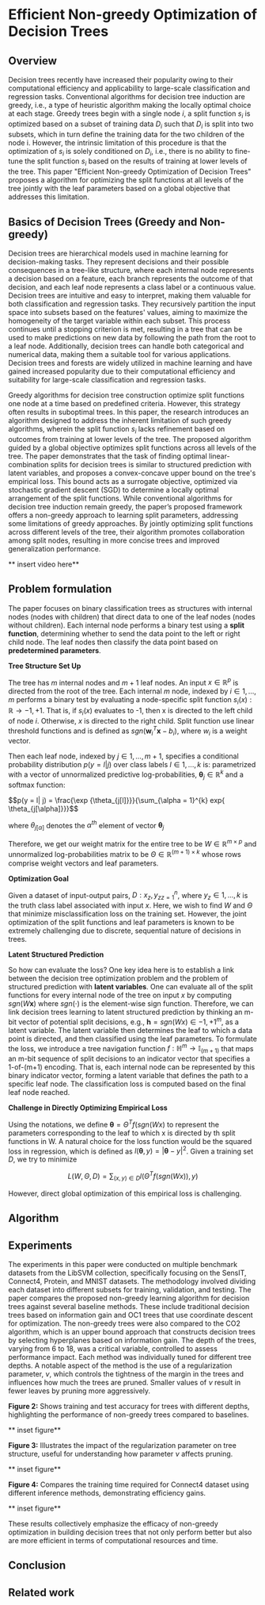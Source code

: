 # Efficient Non-greedy Optimization of Decision Trees

## Overview

Decision trees recently have increased their popularity owing to their computational efficiency and applicability to large-scale classification and regression tasks. Conventional algorithms for decision tree induction are greedy, i.e., a type of heuristic algorithm making the locally optimal choice at each stage. Greedy trees begin with a single node $i$, a split function $s_i$ is optimized based on a subset of training data $D_i$ such that $D_i$ is split into two subsets, which in turn define the training data for the two children of the node i. However, the intrinsic limitation of this procedure is that the optimization of $s_i$ is solely conditioned on $D_i$, i.e., there is no ability to fine-tune the split function $s_i$ based on the results of training at lower levels of the tree. This paper "Efficient Non-greedy Optimization of Decision Trees" proposes a algorithm for optimizing the split functions at all levels of the tree jointly with the leaf parameters based on a global objective that addresses this limitation. 

## Basics of Decision Trees (Greedy and Non-greedy)
Decision trees are hierarchical models used in machine learning for decision-making tasks. They represent decisions and their possible consequences in a tree-like structure, where each internal node represents a decision based on a feature, each branch represents the outcome of that decision, and each leaf node represents a class label or a continuous value. Decision trees are intuitive and easy to interpret, making them valuable for both classification and regression tasks. They recursively partition the input space into subsets based on the features' values, aiming to maximize the homogeneity of the target variable within each subset. This process continues until a stopping criterion is met, resulting in a tree that can be used to make predictions on new data by following the path from the root to a leaf node. Additionally, decision trees can handle both categorical and numerical data, making them a suitable tool for various applications. Decision trees and forests are widely utilized in machine learning and have gained increased popularity due to their computational efficiency and suitability for large-scale classification and regression tasks.

Greedy algorithms for decision tree construction optimize split functions one node at a time based on predefined criteria. However, this strategy often results in suboptimal trees. In this paper, the research introduces an algorithm designed to address the inherent limitation of such greedy algorithms, wherein the split function $s_i$ lacks refinement based on outcomes from training at lower levels of the tree. The proposed algorithm guided by a global objective optimizes split functions across all levels of the tree. The paper demonstrates that the task of finding optimal linear-combination splits for decision trees is similar to structured prediction with latent variables, and proposes a convex-concave upper bound on the tree's empirical loss. This bound acts as a surrogate objective, optimized via stochastic gradient descent (SGD) to determine a locally optimal arrangement of the split functions. While conventional algorithms for decision tree induction remain greedy, the paper’s proposed framework offers a non-greedy approach to learning split parameters, addressing some limitations of greedy approaches. By jointly optimizing split functions across different levels of the tree, their algorithm promotes collaboration among split nodes, resulting in more concise trees and improved generalization performance.

** insert video here**

## Problem formulation 

The paper focuses on binary classification trees as structures with internal nodes (nodes with children) that direct data to one of the leaf nodes (nodes without children). Each internal node performs a binary test using a **split function**, determining whether to send the data point to the left or right child node. The leaf nodes then classify the data point based on **predetermined parameters**.

**Tree Structure Set Up**

The tree has $m$ internal nodes and $m+1$ leaf nodes. An input $x \in \mathbb{R}^p$ is directed from the root of the tree. Each internal $m$ node, indexed by 
$i \in {1,...,m}$ performs a binary test by evaluating a node-specific split function $s_i(x): \mathbb{R} \rightarrow {-1, +1}$. That is, if $s_i(x)$ evaluates to -1, then x is directed to the left child of node $i$. Otherwise, $x$ is directed to the right child. Split function use linear threshold functions and is defined as $sgn(\mathbf{w}_i^T\mathbf{x}-b_i)$, where $w_i$ is a weight vector.

Then each leaf node, indexed by $j \in {1,...,m+1}$, specifies a conditional probability distribution $p(y=l|j)$ over class labels $l \in {1,...,k}$ is:
parametrized with a vector of unnormalized predictive log-probabilities, $\mathbf{\theta}_j \in \mathbb{R} ^k$ and a softmax function:

$$p(y = l| j) = \frac{\exp \{\theta_{j[l]}}}{\sum_{\alpha = 1}^{k}  exp{ \theta_{j[\alpha]}}}$$

where $\theta_{j[\alpha]}$ denotes the $\alpha^{th}$ element of vector $\mathbf{\theta}_j$

Therefore, we get our weight matrix for the entire tree to be $W \in \mathbb{R}^{m \times p}$ and unnormalized log-probabilities matrix to be $\Theta \in \mathbb{R}^{(m+1) \times k}$ whose rows comprise weight vectors and leaf parameters. 

**Optimization Goal**

Given a dataset of input-output pairs, $D: {x_z,y_z}_{z=1}^n$, where $y_z \in {1,...,k}$ is the truth class label associated with input $x$. Here, we wish to find $W$ and $\Theta$ that minimize misclassification loss on the training set. However, the joint optimization of the split functions and leaf parameters is known to be extremely challenging due to discrete, sequential nature of decisions in trees.

**Latent Structured Prediction**

So how can evaluate the loss? One key idea here is to establish a link between the decision tree optimization problem and the problem of structured prediction with **latent variables**. One can evaluate all of the split functions for every internal node of the tree on input $x$ by computing $sgn(W\mathbf{x})$ where $sgn(\cdot)$ is the element-wise sign function. Therefore, we can link decision trees learning to latent structured prediction by thinking an m-bit vector of potential split decisions, e.g., $\mathbf{h}=sgn(Wx) \in {-1,+1}^m$, as a latent variable. The latent variable then determines the leaf to which a data point is directed, and then classified using the leaf parameters. To formulate the loss, we introduce a tree navigation function $f: \mathbb{H}^m \rightarrow \mathbb{I}_(m+1)$ that maps an m-bit sequence of split decisions to an indicator vector that specifies a 1-of-(m+1) encoding. That is, each internal node can be represented by this binary indicator vector, forming a latent variable that defines the path to a specific leaf node. The classification loss is computed based on the final leaf node reached.

**Challenge in Directly Optimizing Empirical Loss**

Using the notations, we define $\mathbf{\theta}=\Theta^T f(sgn(Wx)$ to represent the parameters corresponding to the leaf to which x is directed by th split functions in W. A natural choice for the loss function would be the squared loss in regression, which is defined as $l(\mathbf{\theta},y)=|\mathbf{\theta}-y|^2$. Given a training set $D$, we try to minimize 

$$
L(W, \Theta, D)= \sum_{(x,y) \in D} l(\Theta^T f (sgn(Wx)),y)
$$

However, direct global optimization of this empirical loss is challenging. 


## Algorithm

## Experiments

The experiments in this paper were conducted on multiple benchmark datasets from the LibSVM collection, specifically focusing on the SensIT, Connect4, Protein, and MNIST datasets. The methodology involved dividing each dataset into different subsets for training, validation, and testing. The paper compares the proposed non-greedy learning algorithm for decision trees against several baseline methods. These include traditional decision trees based on information gain and OC1 trees that use coordinate descent for optimization. The non-greedy trees were also compared to the CO2 algorithm, which is an upper bound approach that constructs decision trees by selecting hyperplanes based on information gain. The depth of the trees, varying from 6 to 18, was a critical variable, controlled to assess performance impact. Each method was individually tuned for different tree depths. A notable aspect of the method is the use of a regularization parameter, $\nu$, which controls the tightness of the margin in the trees and influences how much the trees are pruned. Smaller values of $\nu$ result in fewer leaves by pruning more aggressively.

**Figure 2:** Shows training and test accuracy for trees with different depths, highlighting the performance of non-greedy trees compared to baselines.

** inset figure**

**Figure 3:** Illustrates the impact of the regularization parameter on tree structure, useful for understanding how parameter $\nu$ affects pruning.

** inset figure**

**Figure 4:** Compares the training time required for Connect4 dataset using different inference methods, demonstrating efficiency gains.

** inset figure**

These results collectively emphasize the efficacy of non-greedy optimization in building decision trees that not only perform better but also are more efficient in terms of computational resources and time.


## Conclusion

## Related work 
